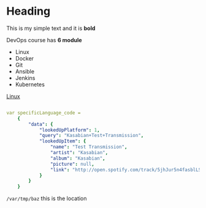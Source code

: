 # Heading

This is my simple text and it is **bold**


DevOps course has **6 module**
- Linux
- Docker
- Git
- Ansible
- Jenkins
- Kubernetes


[Linux](www.linux.org)


```yaml

var specificLanguage_code = 
    {
        "data": {
            "lookedUpPlatform": 1,
            "query": "Kasabian+Test+Transmission",
            "lookedUpItem": {
                "name": "Test Transmission",
                "artist": "Kasabian",
                "album": "Kasabian",
                "picture": null,
                "link": "http://open.spotify.com/track/5jhJur5n4fasblLSCOcrTp"
            }
        }
    }

````




`/var/tmp/baz` this is the location
